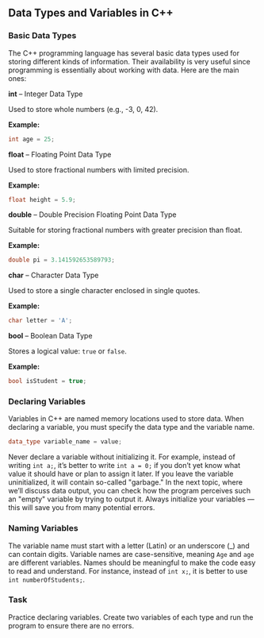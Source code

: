 ﻿## Data Types and Variables in C++
### Basic Data Types

The C++ programming language has several basic data types used for storing different kinds of information. Their availability is very useful since programming is essentially about working with data. Here are the main ones:

**int** – Integer Data Type

Used to store whole numbers (e.g., -3, 0, 42).

**Example:**
```cpp
int age = 25;
```

**float** – Floating Point Data Type

Used to store fractional numbers with limited precision.

**Example:**
```cpp
float height = 5.9;
```

**double** – Double Precision Floating Point Data Type

Suitable for storing fractional numbers with greater precision than float.

**Example:**
```cpp
double pi = 3.141592653589793;
```

**char** – Character Data Type

Used to store a single character enclosed in single quotes.

**Example:**
```cpp
char letter = 'A';
```

**bool** – Boolean Data Type

Stores a logical value: `true` or `false`.

**Example:**
```cpp
bool isStudent = true;
```

### Declaring Variables
Variables in C++ are named memory locations used to store data. When declaring a variable, you must specify the data type and the variable name.

```cpp
data_type variable_name = value;
```

Never declare a variable without initializing it. For example, instead of writing `int a;`, it’s better to write `int a = 0;` if you don’t yet know what value it should have or plan to assign it later. If you leave the variable uninitialized, it will contain so-called "garbage."
In the next topic, where we’ll discuss data output, you can check how the program perceives such an "empty" variable by trying to output it. Always initialize your variables — this will save you from many potential errors.

### Naming Variables
The variable name must start with a letter (Latin) or an underscore (_) and can contain digits.
Variable names are case-sensitive, meaning `Age` and `age` are different variables.
Names should be meaningful to make the code easy to read and understand. For instance, instead of `int x;`, it is better to use `int numberOfStudents;`.

### Task
Practice declaring variables. Create two variables of each type and run the program to ensure there are no errors.